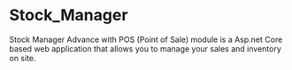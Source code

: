 # Stock_Manager
Stock Manager Advance with POS (Point of Sale) module is a Asp.net Core based web application that allows you to manage your sales and inventory on site.
